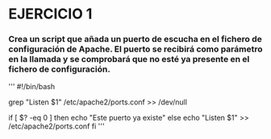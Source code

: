 # EJERCICIO 1
### Crea un script que añada un puerto de escucha en el fichero de configuración de Apache. El puerto se recibirá como parámetro en la llamada y se comprobará que no esté ya presente en el fichero de configuración.
'''
#!/bin/bash

grep "Listen $1" /etc/apache2/ports.conf >> /dev/null

if [ $? -eq 0 ]
then
echo "Este puerto ya existe"
else
echo "Listen $1" >> /etc/apache2/ports.conf
fi
'''
